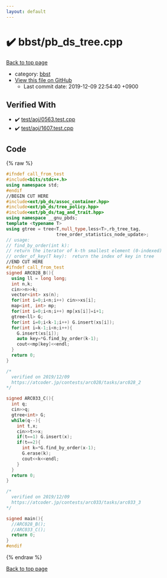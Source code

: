 ```yaml
---
layout: default
---
```


<!-- mathjax config similar to math.stackexchange -->
<script type="text/javascript" async
  src="https://cdnjs.cloudflare.com/ajax/libs/mathjax/2.7.5/MathJax.js?config=TeX-MML-AM_CHTML">
</script>
<script type="text/x-mathjax-config">
  MathJax.Hub.Config({
    TeX: { equationNumbers: { autoNumber: "AMS" }},
    tex2jax: {
      inlineMath: [ ['$','$'] ],
      processEscapes: true
    },
    "HTML-CSS": { matchFontHeight: false },
    displayAlign: "left",
    displayIndent: "2em"
  });
</script>

<script type="text/javascript" src="https://cdnjs.cloudflare.com/ajax/libs/jquery/3.4.1/jquery.min.js"></script>
<script src="https://cdn.jsdelivr.net/npm/jquery-balloon-js@1.1.2/jquery.balloon.min.js" integrity="sha256-ZEYs9VrgAeNuPvs15E39OsyOJaIkXEEt10fzxJ20+2I=" crossorigin="anonymous"></script>
<script type="text/javascript" src="../../assets/js/copy-button.js"></script>
<link rel="stylesheet" href="../../assets/css/copy-button.css" />


# :heavy_check_mark: bbst/pb_ds_tree.cpp
<a href="../../index.html">Back to top page</a>

* category: <a href="../../index.html#d342894e126a2cdd0812cd3a6c903bbd">bbst</a>
* <a href="{{ site.github.repository_url }}/blob/master/bbst/pb_ds_tree.cpp">View this file on GitHub</a>
    - Last commit date: 2019-12-09 22:54:40 +0900




## Verified With
* :heavy_check_mark: <a href="../../verify/test/aoj/0563.test.cpp.html">test/aoj/0563.test.cpp</a>
* :heavy_check_mark: <a href="../../verify/test/aoj/1607.test.cpp.html">test/aoj/1607.test.cpp</a>


## Code
{% raw %}
```cpp
#ifndef call_from_test
#include<bits/stdc++.h>
using namespace std;
#endif
//BEGIN CUT HERE
#include<ext/pb_ds/assoc_container.hpp>
#include<ext/pb_ds/tree_policy.hpp>
#include<ext/pb_ds/tag_and_trait.hpp>
using namespace __gnu_pbds;
template <typename T>
using gtree = tree<T,null_type,less<T>,rb_tree_tag,
                   tree_order_statistics_node_update>;
// usage:
// find_by_order(int k):
// return the iterator of k-th smallest element (0-indexed)
// order_of_key(T key):  return the index of key in tree
//END CUT HERE
#ifndef call_from_test
signed ARC028_B(){
  using ll = long long;
  int n,k;
  cin>>n>>k;
  vector<int> xs(n);
  for(int i=0;i<n;i++) cin>>xs[i];
  map<int, int> mp;
  for(int i=0;i<n;i++) mp[xs[i]]=i+1;
  gtree<ll> G;
  for(int i=0;i<k-1;i++) G.insert(xs[i]);
  for(int i=k-1;i<n;i++){
    G.insert(xs[i]);
    auto key=*G.find_by_order(k-1);
    cout<<mp[key]<<endl;
  }
  return 0;
}

/*
  verified on 2019/12/09
  https://atcoder.jp/contests/arc028/tasks/arc028_2
*/

signed ARC033_C(){
  int q;
  cin>>q;
  gtree<int> G;
  while(q--){
    int t,x;
    cin>>t>>x;
    if(t==1) G.insert(x);
    if(t==2){
      int k=*G.find_by_order(x-1);
      G.erase(k);
      cout<<k<<endl;
    }
  }
  return 0;
}

/*
  verified on 2019/12/09
  https://atcoder.jp/contests/arc033/tasks/arc033_3
*/

signed main(){
  //ARC028_B();
  //ARC033_C();
  return 0;
}
#endif

```
{% endraw %}

<a href="../../index.html">Back to top page</a>

